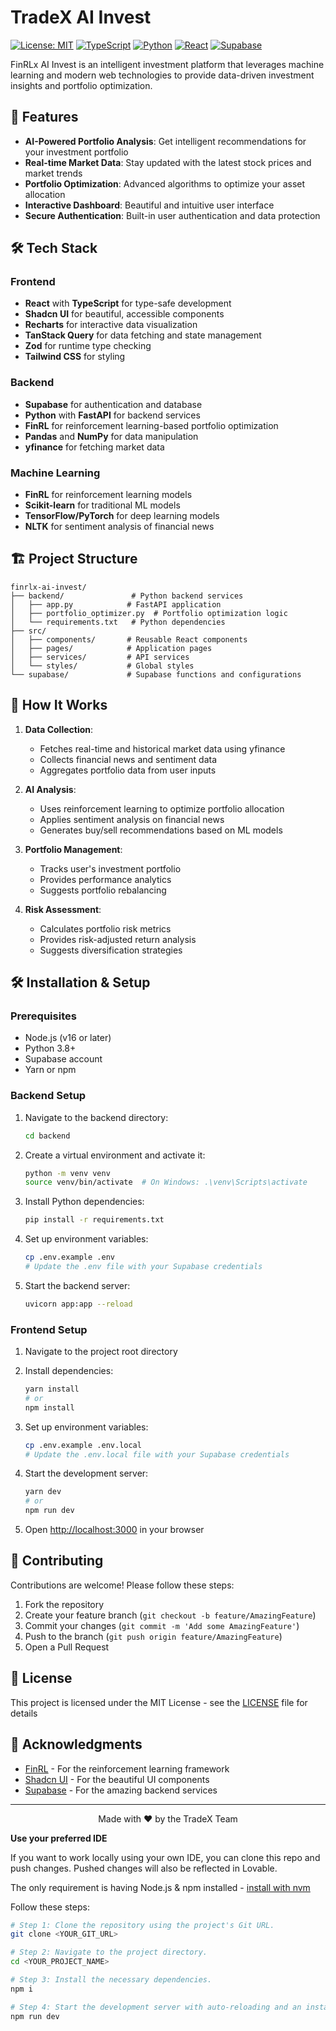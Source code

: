 # TradeX AI Invest

[![License: MIT](https://img.shields.io/badge/License-MIT-yellow.svg)](https://opensource.org/licenses/MIT)
[![TypeScript](https://img.shields.io/badge/TypeScript-007ACC?style=flat&logo=typescript&logoColor=white)](https://www.typescriptlang.org/)
[![Python](https://img.shields.io/badge/Python-3776AB?style=flat&logo=python&logoColor=white)](https://www.python.org/)
[![React](https://img.shields.io/badge/React-20232A?style=flat&logo=react&logoColor=61DAFB)](https://reactjs.org/)
[![Supabase](https://img.shields.io/badge/Supabase-181818?style=flat&logo=supabase&logoColor=white)](https://supabase.com/)

FinRLx AI Invest is an intelligent investment platform that leverages machine learning and modern web technologies to provide data-driven investment insights and portfolio optimization.

## 🚀 Features

- **AI-Powered Portfolio Analysis**: Get intelligent recommendations for your investment portfolio
- **Real-time Market Data**: Stay updated with the latest stock prices and market trends
- **Portfolio Optimization**: Advanced algorithms to optimize your asset allocation
- **Interactive Dashboard**: Beautiful and intuitive user interface
- **Secure Authentication**: Built-in user authentication and data protection

## 🛠 Tech Stack

### Frontend
- **React** with **TypeScript** for type-safe development
- **Shadcn UI** for beautiful, accessible components
- **Recharts** for interactive data visualization
- **TanStack Query** for data fetching and state management
- **Zod** for runtime type checking
- **Tailwind CSS** for styling

### Backend
- **Supabase** for authentication and database
- **Python** with **FastAPI** for backend services
- **FinRL** for reinforcement learning-based portfolio optimization
- **Pandas** and **NumPy** for data manipulation
- **yfinance** for fetching market data

### Machine Learning
- **FinRL** for reinforcement learning models
- **Scikit-learn** for traditional ML models
- **TensorFlow/PyTorch** for deep learning models
- **NLTK** for sentiment analysis of financial news

## 🏗 Project Structure

```
finrlx-ai-invest/
├── backend/               # Python backend services
│   ├── app.py            # FastAPI application
│   ├── portfolio_optimizer.py  # Portfolio optimization logic
│   └── requirements.txt   # Python dependencies
├── src/
│   ├── components/       # Reusable React components
│   ├── pages/            # Application pages
│   ├── services/         # API services
│   └── styles/           # Global styles
└── supabase/             # Supabase functions and configurations
```

## 🚀 How It Works

1. **Data Collection**:
   - Fetches real-time and historical market data using yfinance
   - Collects financial news and sentiment data
   - Aggregates portfolio data from user inputs

2. **AI Analysis**:
   - Uses reinforcement learning to optimize portfolio allocation
   - Applies sentiment analysis on financial news
   - Generates buy/sell recommendations based on ML models

3. **Portfolio Management**:
   - Tracks user's investment portfolio
   - Provides performance analytics
   - Suggests portfolio rebalancing

4. **Risk Assessment**:
   - Calculates portfolio risk metrics
   - Provides risk-adjusted return analysis
   - Suggests diversification strategies

## 🛠 Installation & Setup

### Prerequisites

- Node.js (v16 or later)
- Python 3.8+
- Supabase account
- Yarn or npm

### Backend Setup

1. Navigate to the backend directory:
   ```bash
   cd backend
   ```

2. Create a virtual environment and activate it:
   ```bash
   python -m venv venv
   source venv/bin/activate  # On Windows: .\venv\Scripts\activate
   ```

3. Install Python dependencies:
   ```bash
   pip install -r requirements.txt
   ```

4. Set up environment variables:
   ```bash
   cp .env.example .env
   # Update the .env file with your Supabase credentials
   ```

5. Start the backend server:
   ```bash
   uvicorn app:app --reload
   ```

### Frontend Setup

1. Navigate to the project root directory

2. Install dependencies:
   ```bash
   yarn install
   # or
   npm install
   ```

3. Set up environment variables:
   ```bash
   cp .env.example .env.local
   # Update the .env.local file with your Supabase credentials
   ```

4. Start the development server:
   ```bash
   yarn dev
   # or
   npm run dev
   ```

5. Open [http://localhost:3000](http://localhost:3000) in your browser

## 🤝 Contributing

Contributions are welcome! Please follow these steps:

1. Fork the repository
2. Create your feature branch (`git checkout -b feature/AmazingFeature`)
3. Commit your changes (`git commit -m 'Add some AmazingFeature'`)
4. Push to the branch (`git push origin feature/AmazingFeature`)
5. Open a Pull Request

## 📄 License

This project is licensed under the MIT License - see the [LICENSE](LICENSE) file for details

## 🙏 Acknowledgments

- [FinRL](https://github.com/AI4Finance-Foundation/FinRL) - For the reinforcement learning framework
- [Shadcn UI](https://ui.shadcn.com/) - For the beautiful UI components
- [Supabase](https://supabase.com/) - For the amazing backend services

---

<div align="center">
  Made with ❤️ by the TradeX Team
</div>

**Use your preferred IDE**

If you want to work locally using your own IDE, you can clone this repo and push changes. Pushed changes will also be reflected in Lovable.

The only requirement is having Node.js & npm installed - [install with nvm](https://github.com/nvm-sh/nvm#installing-and-updating)

Follow these steps:

```sh
# Step 1: Clone the repository using the project's Git URL.
git clone <YOUR_GIT_URL>

# Step 2: Navigate to the project directory.
cd <YOUR_PROJECT_NAME>

# Step 3: Install the necessary dependencies.
npm i

# Step 4: Start the development server with auto-reloading and an instant preview.
npm run dev
```

